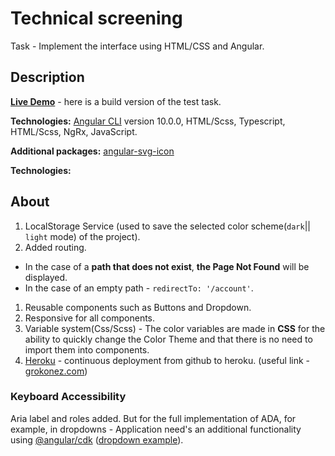 # Technical screening
Task - Implement the interface using HTML/CSS and Angular.

## Description  
**[Live Demo](https://app-mariskas.herokuapp.com/)** - here is a build version of the test task. 

**Technologies:** 
[Angular CLI](https://github.com/angular/angular-cli) version 10.0.0, HTML/Scss, 
Typescript, HTML/Scss, NgRx, JavaScript.  

**Additional packages:** [angular-svg-icon](https://github.com/czeckd/angular-svg-icon)

**Technologies:** 

## About
1. LocalStorage Service (used to save the selected color scheme(`dark`|| `light` mode) of the project).
1. Added routing.
 - In the case of a **path that does not exist**, **the Page Not Found**
  will be displayed.
 - In the case of an empty path - `redirectTo: '/account'`.
1. Reusable components such as Buttons and Dropdown.
1. Responsive for all components. 
1. Variable system(Css/Scss) - The color variables are made in **CSS** for the ability to quickly change the 
Color Theme and that there is no need to import them into components.
1. [Heroku](https://www.heroku.com/home) - continuous deployment from github to heroku. 
(useful link - [grokonez.com](https://grokonez.com/frontend/angular/angular-deployment/how-to-deploy-angular-application-on-heroku-hosting-with-git-repository))

### Keyboard Accessibility  
Aria label and roles added. But for the full implementation of ADA, 
for example, in dropdowns - Application need's an additional functionality 
using [@angular/cdk](https://github.com/angular/components#readme) 
([dropdown example](https://stackblitz.com/edit/angular-custom-dropdown-cdk?file=src%2Fapp%2Fcustom-dropdown%2Fcustom-select.html)).
